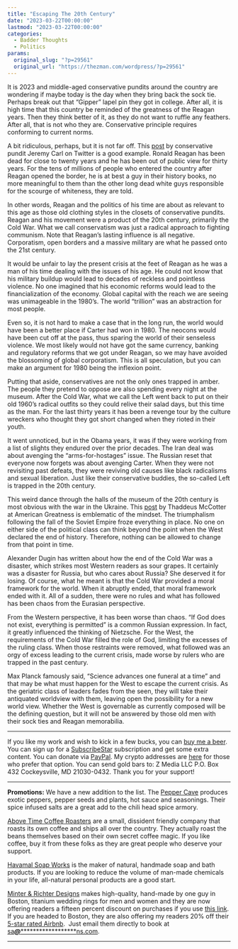 ```yaml
---
title: "Escaping The 20th Century"
date: "2023-03-22T00:00:00"
lastmod: "2023-03-22T00:00:00"
categories:
  - Badder Thoughts
  - Politics
params:
  original_slug: "?p=29561"
  original_url: "https://thezman.com/wordpress/?p=29561"
---
```


It is 2023 and middle-aged conservative pundits around the country are
wondering if maybe today is the day when they bring back the sock tie.
Perhaps break out that “Gipper” lapel pin they got in college. After
all, it is high time that this country be reminded of the greatness of
the Reagan years. Then they think better of it, as they do not want to
ruffle any feathers. After all, that is not who they are. Conservative
principle requires conforming to current norms.

A bit ridiculous, perhaps, but it is not far off. This
<a href="https://twitter.com/jeremycarl4/status/1638287756307881986"
rel="noopener" target="_blank">post</a> by conservative pundit Jeremy
Carl on Twitter is a good example. Ronald Reagan has been dead for close
to twenty years and he has been out of public view for thirty years. For
the tens of millions of people who entered the country after Reagan
opened the border, he is at best a guy in their history books, no more
meaningful to them than the other long dead white guys responsible for
the scourge of whiteness, they are told.

In other words, Reagan and the politics of his time are about as
relevant to this age as those old clothing styles in the closets of
conservative pundits. Reagan and his movement were a product of the 20th
century, primarily the Cold War. What we call conservatism was just a
radical approach to fighting communism. Note that Reagan’s lasting
influence is all negative. Corporatism, open borders and a massive
military are what he passed onto the 21st century.

It would be unfair to lay the present crisis at the feet of Reagan as he
was a man of his time dealing with the issues of his age. He could not
know that his military buildup would lead to decades of reckless and
pointless violence. No one imagined that his economic reforms would lead
to the financialization of the economy. Global capital with the reach we
are seeing was unimageable in the 1980’s. The world “trillion” was an
abstraction for most people.

Even so, it is not hard to make a case that in the long run, the world
would have been a better place if Carter had won in 1980. The neocons
would have been cut off at the pass, thus sparing the world of their
senseless violence. We most likely would not have got the same currency,
banking and regulatory reforms that we got under Reagan, so we may have
avoided the blossoming of global corporatism. This is all speculation,
but you can make an argument for 1980 being the inflexion point.

Putting that aside, conservatives are not the only ones trapped in
amber. The people they pretend to oppose are also spending every night
at the museum. After the Cold War, what we call the Left went back to
put on their old 1960’s radical outfits so they could relive their salad
days, but this time as the man. For the last thirty years it has been a
revenge tour by the culture wreckers who thought they got short changed
when they rioted in their youth.

It went unnoticed, but in the Obama years, it was if they were working
from a list of slights they endured over the prior decades. The Iran
deal was about avenging the “arms-for-hostages” issue. The Russian reset
that everyone now forgets was about avenging Carter. When they were not
revisiting past defeats, they were reviving old causes like black
radicalisms and sexual liberation. Just like their conservative buddies,
the so-called Left is trapped in the 20th century.

This weird dance through the halls of the museum of the 20th century is
most obvious with the war in the Ukraine. This <a
href="https://amgreatness.com/2023/03/18/pax-americana-or-pox-multipolar/"
rel="noopener" target="_blank">post</a> by Thaddeus McCotter at American
Greatness is emblematic of the mindset. The triumphalism following the
fall of the Soviet Empire froze everything in place. No one on either
side of the political class can think beyond the point when the West
declared the end of history. Therefore, nothing can be allowed to change
from that point in time.

Alexander Dugin has written about how the end of the Cold War was a
disaster, which strikes most Western readers as sour grapes. It
certainly was a disaster for Russia, but who cares about Russia? She
deserved it for losing. Of course, what he meant is that the Cold War
provided a moral framework for the world. When it abruptly ended, that
moral framework ended with it. All of a sudden, there were no rules and
what has followed has been chaos from the Eurasian perspective.

From the Western perspective, it has been worse than chaos. “If God does
not exist, everything is permitted” is a common Russian expression. In
fact, it greatly influenced the thinking of Nietzsche. For the West, the
requirements of the Cold War filled the role of God, limiting the
excesses of the ruling class. When those restraints were removed, what
followed was an orgy of excess leading to the current crisis, made worse
by rulers who are trapped in the past century.

Max Planck famously said, “Science advances one funeral at a time” and
that may be what must happen for the West to escape the current crisis.
As the geriatric class of leaders fades from the seen, they will take
their antiquated worldview with them, leaving open the possibility for a
new world view. Whether the West is governable as currently composed
will be the defining question, but it will not be answered by those old
men with their sock ties and Reagan memorabilia.

------------------------------------------------------------------------

If you like my work and wish to kick in a few bucks, you can
<a href="https://www.buymeacoffee.com/mujolulu" rel="noopener"
target="_blank">buy me a beer</a>. You can sign up for a
<a href="https://www.subscribestar.com/the-z-blog" rel="noopener"
target="_blank">SubscribeStar</a> subscription and get some extra
content. You can donate via <a
href="https://www.paypal.com/donate/?cmd=_s-xclick&amp;hosted_button_id=UDAS2Q8JYA6CN&amp;source=url"
rel="noopener" target="_blank">PayPal</a>. My crypto addresses are
<a href="https://thezman.com/wordpress/?page_id=22713" rel="noopener"
target="_blank">here</a> for those who prefer that option. You can send
gold bars to: Z Media LLC P.O. Box 432 Cockeysville, MD 21030-0432.
Thank you for your support!

------------------------------------------------------------------------

**Promotions:** We have a new addition to the list. The
<a href="https://peppercave.com/shop/ols/products" rel="noopener"
target="_blank">Pepper Cave</a> produces exotic peppers, pepper seeds
and plants, hot sauce and seasonings. Their spice infused salts are a
great add to the chili head spice armory.

<a href="https://abovetimecoffee.com/" rel="noopener"
target="_blank">Above Time Coffee Roasters</a> are a small, dissident
friendly company that roasts its own coffee and ships all over the
country. They actually roast the beans themselves based on their own
secret coffee magic. If you like coffee, buy it from these folks as they
are great people who deserve your support.

<a href="https://havamalsoapworks.com/" rel="noopener"
target="_blank">Havamal Soap Works</a> is the maker of natural, handmade
soap and bath products. If you are looking to reduce the volume of
man-made chemicals in your life, all-natural personal products are a
good start.

<a href="https://www.minterandrichterdesigns.com/"
rel="noreferrer nofollow noopener" target="_blank">Minter &amp; Richter
Designs</a> makes high-quality, hand-made by one guy in Boston, titanium
wedding rings for men and women and they are now offering readers a
fifteen percent discount on purchases if you use
<a href="https://www.minterandrichterdesigns.com/discount/ZMAN"
rel="noreferrer nofollow noopener" target="_blank">this link</a>.
<span class="highlight"><span class="colour"><span class="font"><span class="size">If
you are headed to Boston, they are also offering my readers 20% off
their <a
href="https://www.airbnb.com/users/7988017/listings?user_id=7988017&amp;s=3"
rel="noopener noreferrer" target="_blank">5-star rated Airbnb</a>.  Just
email them directly to book at
<a href="mailto:sa***@*********************ns.com"
data-original-string="nRFsc7GnkpjyzFcGlla73g==cb7pHNAYHjJk7aKqbOQlxjQIdi765bJAih+Pn8Qri3aalImlkgidC7P5OdZutMB8UVg"><span
class="apbct-email-encoder"
data-original-string="o3ZAOXkE2U8Irb34wG2/pg==cb7rajOBrRAtS+WP6GfJFrZVoeJgBkFK9GN0Dq3Ld1Mw05fTGWk3pbpLWxncGSPKnxm"
title="This contact has been encoded by Anti-Spam by CleanTalk. Click to decode. To finish the decoding make sure that JavaScript is enabled in your browser.">sa<span
class="apbct-blur">***</span>@<span
class="apbct-blur">*********************</span>ns.com</span></a>.</span></span></span></span>

------------------------------------------------------------------------
